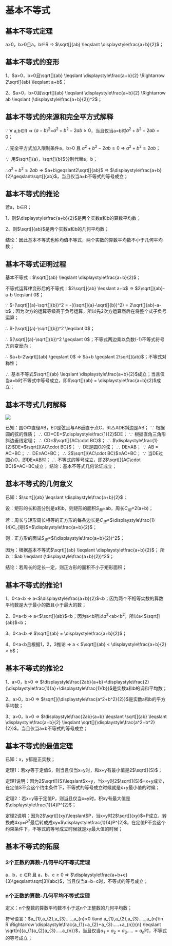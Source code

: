 # 基本不等式

## 基本不等式定理
a>0，b>0且a，b$\in$R $\Rightarrow$ $\sqrt[]{ab} \leqslant \displaystyle\frac{a+b}{2}$；

## 基本不等式的变形
1、$a>0，b>0且\sqrt[]{ab} \leqslant \displaystyle\frac{a+b}{2} \Rightarrow 2\sqrt[]{ab} \leqslant a+b$；

2、$a>0，b>0且\sqrt[]{ab} \leqslant \displaystyle\frac{a+b}{2} \Rightarrow ab \leqslant (\displaystyle\frac{a+b}{2})^2$；

## 基本不等式的来源和完全平方式解释
$\because$ $\forall$ a,b$\in$R $\Rightarrow$ $(a-b)^2$=$a^2+b^2-2ab\geqslant0$，当且仅当a=b时$a^2+b^2-2ab = 0$；

$\therefore$完全平方式加入限制条件a，b>0 且 $a^2+b^2-2ab\geqslant0$ $\Rightarrow$ $a^2+b^2\geqslant2ab$；

$\because$ 用$\sqrt[]{a}，\sqrt[]{b}$分别代替a，b；

$\therefore$$a^2+b^2\geqslant2ab$ $\Rightarrow$ $a+b\geqslant2\sqrt[]{ab}$ $\Rightarrow$ $\displaystyle\frac{a+b}{2}\geqslant\sqrt[]{ab}$，当且仅当a=b不等式的等号成立；

## 基本不等式的推论
若a，b$\in$R；

1、则$\displaystyle\frac{a+b}{2}$是两个实数a和b的算数平均数；

2、则$\sqrt[]{ab}$是两个实数a和b的几何平均数；

结论：因此基本不等式也称均值不等式，两个实数的算数平均数不小于几何平均数；

## 基本不等式证明过程
基本不等式：$\sqrt[]{ab} \leqslant \displaystyle\frac{a+b}{2}$；

不等式运算律变形后的不等式：$2\sqrt[]{ab} \leqslant a+b$ $\Rightarrow$ $2\sqrt[]{ab}-a-b \leqslant 0$；

$\because$ $-(\sqrt[]{a}-\sqrt[]{b})^2 = -((\sqrt[]{a}-\sqrt[]{b})^2) = 2\sqrt[]{ab}-a-b$；因为次方的运算等级高于负号运算，所以先2次方运算然后在将整个式子负号运算；

$\therefore$ $-(\sqrt[]{a}-\sqrt[]{b})^2 \leqslant 0$；

$\therefore$ $(\sqrt[]{a}-\sqrt[]{b})^2 \geqslant 0$；不等式两边乘以负数(-1)不等式符号方向变反向；

$\therefore$ $a+b-2\sqrt[]{ab} \geqslant 0$ $\Rightarrow$ $a+b \geqslant 2\sqrt[]{ab}$；不等式对称性；

$\therefore$ 基本不等式$\sqrt[]{ab} \leqslant \displaystyle\frac{a+b}{2}$成立；当且仅当a=b时不等式中等号成立，即$\sqrt[]{ab} = \displaystyle\frac{a+b}{2}$成立；

## 基本不等式几何解释
![](../images/圆17.png)

已知：圆O中直径AB，ED是弦且与AB垂直于点C，Rt$\triangle$ADB斜边是AB；
$\because$ 根据圆的弦的性质；
$\therefore$ CD=CE=$\displaystyle\frac{1}{2}$DE；
$\because$ 根据直角三角形斜边垂线定理；
$\therefore$ CD=$\sqrt[]{AC\cdot BC}$；
$\therefore$ $\displaystyle\frac{1}{2}$DE=$\sqrt[]{AC\cdot BC}$；
$\because$ DE是圆O的弦；
$\therefore$ DE$\leqslant$AB；
$\because$ AB = AC+BC；
$\therefore$ DE$\leqslant$AC+BC；
$\therefore$ 2$\sqrt[]{AC\cdot BC}$$\leqslant$AC+BC；
$\because$ 当DE过圆心O，即DE=AB时；
$\therefore$ 不等式的等号成立，即2$\sqrt[]{AC\cdot BC}$=AC+BC成立；
结论：基本不等式几何论证成立；

## 基本不等式的几何意义
已知：$\sqrt[]{ab} \leqslant \displaystyle\frac{a+b}{2}$；

设：矩形的长和高分别是a和b，则矩形的面积$S_{矩}$=ab，周长$C_{矩}$=2(a+b)；

若：周长与矩形周长相等的正方形的每条边长是$C_{正}$=$\displaystyle\frac{1}{4}C_{矩}$=$\displaystyle\frac{a+b}{2}$；

则：正方形的面试$S_{正}$=$(\displaystyle\frac{a+b}{2})^2$；

因为：根据基本不等式$\sqrt[]{ab} \leqslant \displaystyle\frac{a+b}{2}$；
所以：$ab \leqslant (\displaystyle\frac{a+b}{2})^2$；

结论：若周长的定长一定，则正方形的面积不小于矩形面积；

## 基本不等式的推论1
1、0<a<b $\Rightarrow$ a<$\displaystyle\frac{a+b}{2}$<b；因为两个不相等实数的算数平均数是大于最小的数且小于最大的数；

2、0<a<b $\Rightarrow$ a<$\sqrt[]{ab}$<b；因为a<b所以$a^2$<ab<$b^2$，所以a<$\sqrt[]{ab}$<b；

3、0<a<b $\nRightarrow$ $\sqrt[]{ab} = \displaystyle\frac{a+b}{2}$；

4、0<a<b且根据1，2，3推论 $\Rightarrow$ a < $\sqrt[]{ab} < \displaystyle\frac{a+b}{2} < b$；

## 基本不等式的推论2
1、a>0，b>0 $\Rightarrow$ $\displaystyle\frac{2ab}{a+b}=\displaystyle\frac{2}{\displaystyle\frac{1}{a}+\displaystyle\frac{1}{b}}$是实数a和b的调和平均数；

2、a>0，b>0 $\Rightarrow$ $\sqrt[]{\displaystyle\frac{a^2+b^2}{2}}$是实数a和b的平方平均数；

3、a>0，b>0 $\Rightarrow$ $\displaystyle\frac{2ab}{a+b} \leqslant \sqrt[]{ab} \leqslant \displaystyle\frac{a+b}{2} \leqslant \sqrt[]{\displaystyle\frac{a^2+b^2}{2}}$，当且仅当a=b不等式的等号成立；

## 基本不等式的最值定理
已知：x，y都是正实数；

定理1：若xy等于定值S，则当且仅当x=y时，和x+y有最小值是2$\sqrt[]{S}$；

定理1说明：因为2$\sqrt[]{S}\leqslant$x+y，当x=y时2$\sqrt[]{S}$=x+y成立，在定值S不变这个约束条件下，不等式的等号成立时候就是x+y最小值的时候；

定理2：若x+y等于定值P，则当且仅当x=y时，积xy有最大值是$\displaystyle\frac{1}{4}P^{2}$；

定理2说明：因为2$\sqrt[]{xy}\leqslant$P，当x=y时2$\sqrt[]{xy}$=P成立，转换成4xy=$P^2$最后转成成xy=$\displaystyle\frac{1}{4}P^{2}$，在定值P不变这个约束条件下，不等式的等号成立时候就是xy最大值的时候；

## 基本不等式的拓展
### 3个正数的算数-几何平均不等式定理
a，b，c $\in$R 且 a，b，c$\geqslant0$ $\Rightarrow$ $\displaystyle\frac{a+b+c}{3}\geqslant\sqrt[3]{abc}$，当且仅当a=b=c时，不等式的等号成立；

### n个正数的算数-几何平均不等式定理
定义：n个整数的算数平均数不小于这n个正整数的几何平均数；

符号语言：$a_{1},a_{2},a_{3}.....,a_{n}>0 \land a_{1},a_{2},a_{3}.....,a_{n}\in R \Rightarrow \displaystyle\frac{a_{1}+a_{2}+a_{3}.....+a_{n}}{n} \leqslant \sqrt[n]{a_{1}a_{2}a_{3}.....a_{n}}$，当且仅当$a_{1}=a_{2}=a_{3}.....=a_{n}$时，不等式的等号成立；
